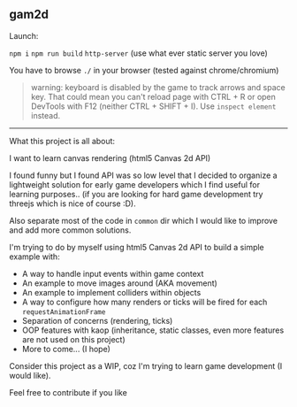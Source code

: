 ## gam2d

Launch:

`npm i`
`npm run build`
`http-server` (use what ever static server you love)

You have to browse `./` in your browser (tested against chrome/chromium)

> warning: keyboard is disabled by the game to track arrows and space key. That could mean you can't reload page with CTRL + R or open DevTools with F12 (neither CTRL + SHIFT + I). Use `inspect element` instead.

---
What this project is all about:

I want to learn canvas rendering (html5 Canvas 2d API)

I found funny but I found API was so low level that I decided to organize a lightweight solution for early game developers which I find useful for learning purposes.. (if you are looking for hard game development try threejs which is nice of course :D).

Also separate most of the code in `common` dir which I would like to improve and add more common solutions.

I'm trying to do by myself using html5 Canvas 2d API to build a simple example with:

- A way to handle input events within game context
- An example to move images around (AKA movement)
- An example to implement colliders within objects
- A way to configure how many renders or ticks will be fired for each `requestAnimationFrame`
- Separation of concerns (rendering, ticks)
- OOP features with kaop (inheritance, static classes, even more features are not used on this project)
- More to come... (I hope)

Consider this project as a WIP, coz I'm trying to learn game development (I would like).

Feel free to contribute if you like

